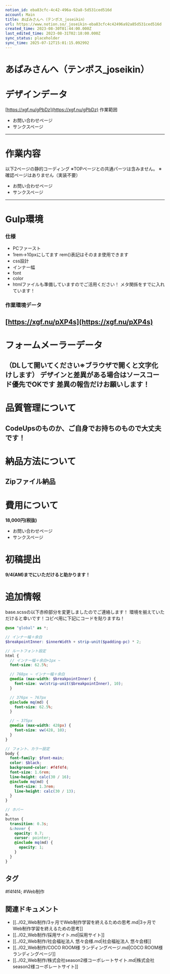 ```yaml
---
notion_id: eba83cfc-4c42-496a-92a8-5d531ced516d
account: Main
title: あぱみさんへ（テンポス_joseikin）
url: https://www.notion.so/_joseikin-eba83cfc4c42496a92a85d531ced516d
created_time: 2023-08-30T01:44:00.000Z
last_edited_time: 2023-08-31T02:18:00.000Z
sync_status: placeholder
sync_time: 2025-07-12T15:01:15.092992
---
```

# あぱみさんへ（テンポス_joseikin）

# デザインデータ
[https://xgf.nu/gPbDz](https://xgf.nu/gPbDz)
作業範囲
- お問い合わせページ
- サンクスページ
---
# 作業内容
以下2ページの静的コーディング
※TOPページとの共通パーツは含みません。
※確認ページはありません（実装不要）
- お問い合わせページ
- サンクスページ
---
# Gulp環境
### 仕様
  - PCファースト
  - 1rem→10pxにしてます
rem()表記はそのまま使用できます
  - css設計
  - インナー幅
  - font
  - color
  - htmlファイルも準備していますのでご活用ください！
メタ関係をすでに入れています！
### 作業環境データ
[https://xgf.nu/pXP4s](https://xgf.nu/pXP4s)
---
# フォームメーラーデータ
（DLして開いてください※ブラウザで開くと文字化けします）
デザインと差異がある場合はソースコード優先でOKです
差異の報告だけお願いします！
---
# 品質管理について
CodeUpsのものか、ご自身でお持ちのもので大丈夫です！
---
# 納品方法について
Zipファイル納品
---
# 費用について
**18,000円(税抜)**
- お問い合わせページ
- サンクスページ
# 初稿提出
**9/4(AM)までにいただけると助かります！**
# 追加情報
base.scssの以下赤枠部分を変更しましたのでご連絡します！
環境を揃えていただけると幸いです！コピペ用に下記にコードを貼りますね！
```scss
@use "global" as *;

// インナー幅＋余白
$breakpointInner: $innerWidth + strip-unit($padding-pc) * 2;

// ルートフォント設定
html {
  // インナー幅＋余白+1px ~
  font-size: 62.5%;

  // 768px ~ インナー幅＋余白
  @media (max-width: $breakpointInner) {
    font-size: vw(strip-unit($breakpointInner), 10);
  }

  // 376px ~ 767px
  @include mq(md) {
    font-size: 62.5%;
  }

  // ~ 375px
  @media (max-width: 428px) {
    font-size: vw(428, 10);
  }
}

// フォント、カラー設定
body {
  font-family: $font-main;
  color: $black;
  background-color: #f4f4f4;
  font-size: 1.6rem;
  line-height: calc(30 / 16);
  @include mq(md) {
    font-size: 1.3rem;
    line-height: calc(30 / 13);
  }
}

// ホバー
a,
button {
  transition: 0.3s;
  &:hover {
    opacity: 0.7;
    cursor: pointer;
    @include mq(md) {
      opacity: 1;
    }
  }
}
```

## タグ

#f4f4f4; #Web制作 

## 関連ドキュメント

- [[../02_Web制作/3ヶ月でWeb制作学習を終えるための思考.md|3ヶ月でWeb制作学習を終えるための思考]]
- [[../02_Web制作/採用サイト.md|採用サイト]]
- [[../02_Web制作/社会福祉法人 悠々会様.md|社会福祉法人 悠々会様]]
- [[../02_Web制作/COCO ROOM様 ランディングページ.md|COCO ROOM様 ランディングページ]]
- [[../02_Web制作/株式会社season2様コーポレートサイト.md|株式会社season2様コーポレートサイト]]
